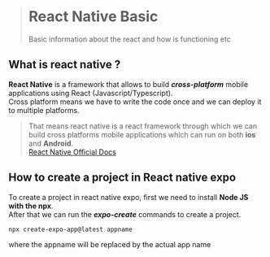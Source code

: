 > # React Native Basic
>
> Basic information about the react and how is functioning etc

## What is react native ?

**React Native** is a framework that allows to build **_cross-platform_** mobile applications using React (Javascript/Typescript).  
Cross platform means we have to write the code once and we can deploy it to multiple platforms.

> That means react native is a react framework through which we can build cross platforms mobile applications which can run on both **ios** and **Android**.  
> [React Native Official Docs](https://reactnative.dev/)

## How to create a project in React native expo

To create a project in react native expo, first we need to install **Node JS with the npx**.  
After that we can run the _**expo-create**_ commands to create a project.

```
npx create-expo-app@latest appname
```

where the appname will be replaced by the actual app name
